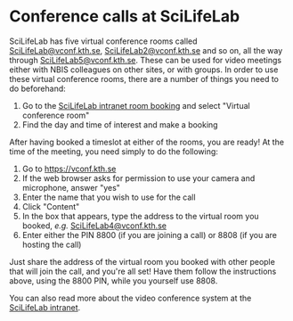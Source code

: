 # Conference calls at SciLifeLab

SciLifeLab has five virtual conference rooms called SciLifeLab@vconf.kth.se,
SciLifeLab2@vconf.kth.se and so on, all the way through
SciLifeLab5@vconf.kth.se. These can be used for video meetings either with
NBIS colleagues on other sites, or with groups. In order to use these virtual
conference rooms, there are a number of things you need to do beforehand:

 1. Go to the [SciLifeLab intranet room booking][scilife-rooms] and select
    "Virtual conference room"
 2. Find the day and time of interest and make a booking

After having booked a timeslot at either of the rooms, you are ready! At the
time of the meeting, you need simply to do the following:

 1. Go to https://vconf.kth.se
 2. If the web browser asks for permission to use your camera and microphone,
    answer "yes"
 3. Enter the name that you wish to use for the call
 4. Click "Content"
 5. In the box that appears, type the address to the virtual room you booked,
    *e.g.* SciLifeLab4@vconf.kth.se
 6. Enter either the PIN 8800 (if you are joining a call) or 8808 (if you are
    hosting the call)

Just share the address of the virtual room you booked with other people that
will join the call, and you're all set! Have them follow the instructions
above, using the 8800 PIN, while you yourself use 8808.

You can also read more about the video conference system at the
[SciLifeLab intranet][scilife-intra].

[scilife-intra]: http://intranet.scilifelab.se/room-instrument-booking/room_booking/
[scilife-rooms]: https://intranet.scilifelab.se/rooms/
